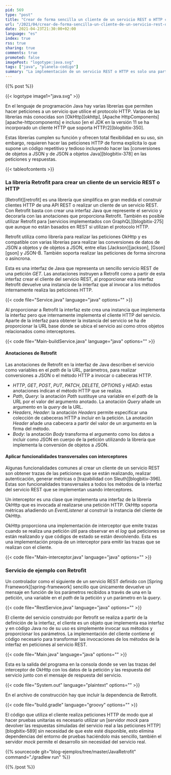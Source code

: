 ```yaml
---
pid: 569
type: "post"
title: "Crear de forma sencilla un cliente de un servicio REST o HTTP con Retrofit"
url: "/2021/04/crear-de-forma-sencilla-un-cliente-de-un-servicio-rest-o-http-con-retrofit/"
date: 2021-04-23T21:30:00+02:00
language: "es"
index: true
rss: true
sharing: true
comments: true
promoted: false
imagePost: "logotype:java.svg"
tags: ["java", "planeta-codigo"]
summary: "La implementación de un servicio REST o HTTP es solo una parte, el otro lado es crear un cliente de ese u otro servicio que permita invocarlo, proporcionar parámetros y obtener las respuestas. Con la librería Retrofit implementar un cliente de un servicio en Java es una tarea bastante sencilla sencilla que utiliza una simple interfaz a la que se le añaden varias anotaciones que le indican a Retrofit cómo construir una implementación a partir de la interfaz. El código que hace uso de la clase que implementa la interfaz del servicio con Retrofit no es diferente de usar una clase que implementa una interfaz."
---
```


{{% post %}}

{{< logotype image1="java.svg" >}}

En el lenguaje de programación Java hay varias librerías que permiten hacer peticiones a un servicio que utilice el protocolo HTTP. Varias de las librerías más conocidas son [OkHttp][okhttp], [Apache HttpComponents][apache-httpcomponents] e incluso [en el JDK en la versión 11 se ha incorporado un cliente HTTP que soporta HTTP/2][blogbitix-350].

Estas librerías cumplen su función y ofrecen total flexibilidad en su uso, sin embargo, requieren hacer las peticiones HTTP de forma explícita lo que supone un código repetitivo y tedioso incluyendo hacer las [conversiones de objetos a JSON y de JSON a objetos Java][blogbitix-378] en las peticiones y respuestas.

{{< tableofcontents >}}

### La librería Retrofit para crear un cliente de un servicio REST o HTTP

[Retrofit][retrofit] es una librería que simplifica en gran medida el construir clientes HTTP de una API REST o realizar un cliente de un servicio REST. Con Retrofit basta con crear una interfaz Java que represente el servicio y decorarla con las anotaciones que proporciona Retrofit. También es posible utilizar Retrofit para [servicios implementados con GraphQL][blogbitix-275] que aunque no están basados en REST si utilizan el protocolo HTTP.

Retrofit utiliza como librería para realizar las peticiones OkHttp y es compatible con varias librerías para realizar las conversiones de datos de JSON a objetos y de objetos a JSON, entre ellas [Jackson][jackson], [Gson][gson] y JSON-B. También soporta realizar las peticiones de forma síncrona o asíncrona.

Esta es una interfaz de Java que representa un sencillo servicio REST de una petición _GET_. Las anotaciones instruyen a Retrofit como a partir de esta interfaz crear el cliente del servicio REST, al proporcionar esta interfaz Retrofit devuelve una instancia de la interfaz que al invocar a los métodos internamente realiza las peticiones HTTP.

{{< code file="Service.java" language="java" options="" >}}

Al proporcionar a Retrofit la interfaz este crea una instancia que implementa la interfaz pero que internamente implementa el cliente HTTP del servicio. Aparte de la interfaz para obtener la instancia del servicio se ha de proporcionar la URL base donde se ubica el servicio asi como otros objetos relacionados como interceptores.

{{< code file="Main-buildService.java" language="java" options="" >}}

#### Anotaciones de Retrofit

Las anotaciones de Retrofit en la interfaz de Java describen el servicio como variables en el _path_ de la URL, parámetros, para realizar conversiones a JSON o el método HTTP a invocar o cabeceras HTTP.

* _HTTP_, _GET_, _POST_, _PUT_, _PATCH_, _DELETE_, _OPTIONS_ y _HEAD_: estas anotaciones indican el método HTTP que se realiza.
* _Path_, _Query_: la anotación _Path_ sustituye una variable en el _path_ de la URL por el valor del argumento anotado. La anotación _Query_ añade un argumento en la _query_ de la URL.
* _Headers_, _Header_: la anotación _Headers_ permite especificar una colección de cabeceras HTTP a incluir en la petición. La anotación _Header_ añade una cabecera a partir del valor de un argumento en la firma del método.
* _Body_: la anotación _Body_ transforma el argumento como los datos a incluir como JSON en cuerpo de la petición utilizando la librería que implementa la conversión de objetos a JSON.

#### Aplicar funcionalidades transversales con interceptores

Algunas funcionalidades comunes al crear un cliente de un servicio REST son obtener trazas de las peticiones que se están realizando, realizar autenticación, generar métricas o [trazabilidad con Sleuth][blogbitix-396]. Estas son funcionalidades transversales a todos los métodos de la interfaz del servicio REST que se implementan usando interceptores.

Un interceptor es una clase que implementa una interfaz de la librería OkHttp que es invocada al realizarse una petición HTTP. OkHttp soporta métricas añadiendo un _EventListener_ al construir la instancia del cliente de OkHttp.

OkHttp proporciona una implementación de interceptor que emite trazas cuando se realiza una petición útil para observar en el _log_ qué peticiones se están realizando y que códigos de estado se están devolviendo. Esta es una implementación propia de un interceptor para emitir las trazas que se realizan con el cliente.

{{< code file="Main-interceptor.java" language="java" options="" >}}

### Servicio de ejemplo con Retrofit

Un controlador como el siguiente de un servicio REST definido con [Spring Framework][spring-framework] sencillo que únicamente devuelve un mensaje en función de los parámetros recibidos a través de una en la petición, una variable en el _path_ de la petición y un parámetro en la _query_.

{{< code file="RestService.java" language="java" options="" >}}

El cliente del servicio construido por Retrofit se realiza a partir de la definición de la interfaz, el cliente es un objeto que implementa esa interfaz y en código Java no de su uso es simplemente invocar sus métodos y proporcionar los parámetros. La implementación del cliente contiene el código necesario para transformar las invocaciones de los métodos de la interfaz en peticiones al servicio REST.

{{< code file="Main.java" language="java" options="" >}}

Esta es la salida del programa en la consola donde se ven las trazas del interceptor de OkHttp con los datos de la petición y las respuesta del servicio junto con el mensaje de respuesta del servicio.

{{< code file="System.out" language="plaintext" options="" >}}

En el archivo de construcción hay que incluir la dependencia de Retrofit.

{{< code file="build.gradle" language="groovy" options="" >}}

El código que utiliza el cliente realiza peticiones HTTP de modo que al hacer pruebas unitarias es necesario utilizar un [servidor _mock_ para devolver las respuestas simuladas del servicio real a las peticiones HTTP][blogbitix-589] sin necesidad de que este esté disponible, esto elimina dependencias del entorno de pruebas haciéndolo más sencillo, también el servidor _mock_ permite el desarrollo sin necesidad del servicio real.

{{% sourcecode git="blog-ejemplos/tree/master/JavaRetrofit" command="./gradlew run" %}}

{{% /post %}}
